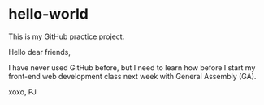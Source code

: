 # hello-world
This is my GitHub practice project.

Hello dear friends,

I have never used GitHub before, but I need to learn how before I start my front-end web development class next week with General Assembly (GA).

xoxo,
PJ

